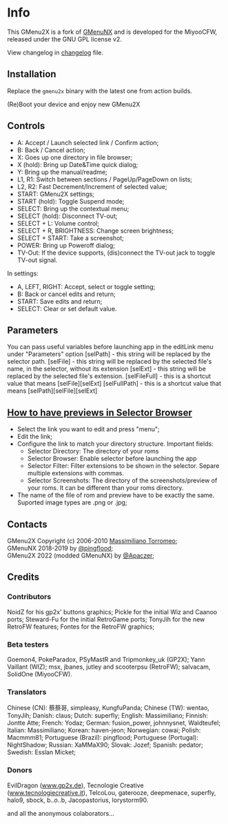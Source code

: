 # Info

This GMenu2X is a fork of [GMenuNX](https://github.com/pingflood/GMenuNX/) and is developed for the MiyooCFW, released under the GNU GPL license v2.

View changelog in [changelog](https://github.com/MiyooCFW/gmenu2x/blob/master/ChangeLog.md) file.

## Installation

Replace the ``gmenu2x`` binary with the latest one from action builds.

(Re)Boot your device and enjoy new GMenu2X


## Controls

* A: Accept / Launch selected link / Confirm action;
* B: Back / Cancel action;
* X: Goes up one directory in file browser;
* X (hold): Bring up Date&Time quick dialog;
* Y: Bring up the manual/readme;
* L1, R1: Switch between sections / PageUp/PageDown on lists;
* L2, R2: Fast Decrement/Increment of selected value;
* START: GMenu2X settings;
* START (hold):  Toggle Suspend mode;
* SELECT: Bring up the contextual menu;
* SELECT (hold): Disconnect TV-out;
* SELECT + L: Volume control;
* SELECT + R, BRIGHTNESS: Change screen brightness;
* SELECT + START: Take a screenshot;
* POWER: Bring up Poweroff dialog;
* TV-Out: If the device supports, (dis)connect the TV-out jack to toggle TV-out signal.

In settings:

* A, LEFT, RIGHT: Accept, select or toggle setting;
* B: Back or cancel edits and return;
* START: Save edits and return;
* SELECT: Clear or set default value.

## Parameters

You can pass useful variables before launching app in the editLink menu under "Parameters" option
[selPath] - this string will be replaced by the selector path.
[selFile] - this string will be replaced by the selected file's name, in the selector, without its extension
[selExt] - this string will be replaced by the selected file's extension.
[selFileFull] - this is a shortcut value that means [selFile][selExt]
[selFullPath] - this is a shortcut value that means [selPath][selFile][selExt]

## [How to have previews in Selector Browser](http://boards.dingoonity.org/ingenic-jz4760-devices/gmenunext-let's-make-gmenu-great-again!/msg177392/#msg177392)

* Select the link you want to edit and press "menu";
* Edit the link;
* Configure the link to match your directory structure. Important fields:
	* Selector Directory: The directory of your roms
	* Selector Browser: Enable selector before launching the app
	* Selector Filter: Filter extensions to be shown in the selector. Separe multiple extensions with commas.
	* Selector Screenshots: The directory of the screenshots/preview of your roms. It can be different than your roms directory.
* The name of the file of rom and preview have to be exactly the same. Suported image types are .png or .jpg;

## Contacts

GMenu2X Copyright (c) 2006-2010 [Massimiliano Torromeo](mailto:massimiliano.torromeo@gmail.com);  
GMenuNX 2018-2019 by [@pingflood](https://boards.dingoonity.org/profile/pingflood/);  
GMenu2X 2022 (modded GMenuNX) by [@Apaczer](apaczer.git@gmail.com);

## Credits

### Contributors
NoidZ for his gp2x' buttons graphics; 
Pickle for the initial Wiz and Caanoo ports; 
Steward-Fu for the initial RetroGame ports; 
TonyJih for the new RetroFW features; 
Fontes for the RetroFW graphics; 

### Beta testers
Goemon4, PokeParadox, PSyMastR and Tripmonkey_uk (GP2X); 
Yann Vaillant (WIZ); 
msx, jbanes, jutley and scooterpsu (RetroFW); 
salvacam, SolidOne (MiyooCFW).

### Translators
Chinese (CN): 蔡蔡哥, simpleasy, KungfuPanda; 
Chinese (TW): wentao, TonyJih; 
Danish: claus; 
Dutch: superfly; 
English: Massimiliano; 
Finnish: Jontte Atte; 
French: Yodaz; 
German: fusion_power, johnnysnet, Waldteufel; 
Italian: Massimiliano; 
Korean: haven-jeon; 
Norwegian: cowai; 
Polish: Macmmm81; 
Portuguese (Brazil): pingflood; 
Portuguese (Portugal): NightShadow; 
Russian: XaMMaX90; 
Slovak: Jozef; 
Spanish: pedator; 
Swedish: Esslan Micket; 

### Donors
EvilDragon (www.gp2x.de),
Tecnologie Creative (www.tecnologiecreative.it), 
TelcoLou, 
gaterooze, 
deepmenace, 
superfly, 
halo9, 
sbock, 
b._.o._.b, 
Jacopastorius, 
lorystorm90.

and all the anonymous colaborators...